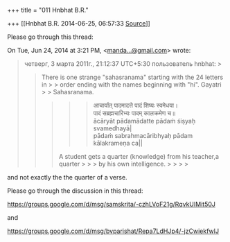+++
title = "011 Hnbhat B.R."

+++
[[Hnbhat B.R.	2014-06-25, 06:57:33 [Source](https://groups.google.com/g/samskrita/c/6hh6DzcBTYQ)]]



Please go through this thread:

  

  
  

On Tue, Jun 24, 2014 at 3:21 PM, \<[manda...@gmail.com]()\> wrote:  

> 
> >   
>   
> четверг, 3 марта 2011г., 21:12:37 UTC+5:30 пользователь hnbhat: >
> > There is one strange "sahasranama" starting with the 24 letters in > > order ending with the names beginning with "hi". Gayatri > > Sahasranama.  
> > > > 
> > > > > आचार्यात् पादमादत्ते पादं शिष्यः स्वमेधया।  
> > > पादं सब्रह्मचारिभ्यः पादम् कालक्रमेण च॥  
> > > ācāryāt pādamādatte pādaṁ śiṣyaḥ svamedhayā\|  
> > > pādaṁ sabrahmacāribhyaḥ pādam kālakrameṇa ca\|\|  
> > >   
> > > A student gets a quarter (knowledge) from his teacher,a quarter > > > by his own intelligence. > > > > 
> > 

  

and not exactly the the quarter of a verse.

  

Please go through the discussion in this thread:

  

<https://groups.google.com/d/msg/samskrita/-czhLVoF21g/RqvkUIMit50J>  

  

and

  

<https://groups.google.com/d/msg/bvparishat/Repa7LdHJp4/-jzCwiekfwIJ>  

  

  

